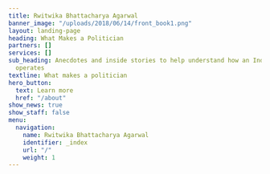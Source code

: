 ```yaml
---
title: Rwitwika Bhattacharya Agarwal
banner_image: "/uploads/2018/06/14/front_book1.png"
layout: landing-page
heading: What Makes a Politician
partners: []
services: []
sub_heading: Anecdotes and inside stories to help understand how an Indian politician
  operates
textline: What makes a politician
hero_button:
  text: Learn more
  href: "/about"
show_news: true
show_staff: false
menu:
  navigation:
    name: Rwitwika Bhattacharya Agarwal
    identifier: _index
    url: "/"
    weight: 1
---
```

